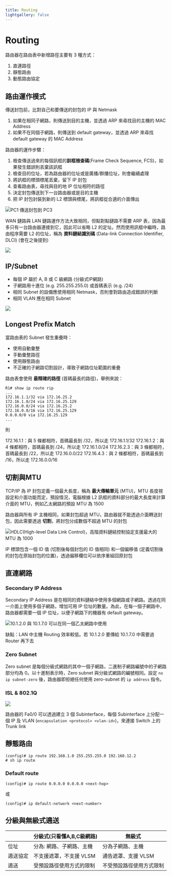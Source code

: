 ```yaml
---
title: Routing
lightgallery: false
---
```


# Routing

路由器在路由表中新增路徑主要有 3 種方式：

1. 直連路徑
2. 靜態路由
3. 動態路由協定

## 路由運作模式

傳送封包前，比對自己和要傳送的封包的 IP 與 Netmask

1. 如果在相同子網路，則傳送到目的主機，並透過 ARP 來尋找目的主機的 MAC Address
2. 如果不在同個子網路，則傳送到 default gateway，並透過 ARP 來尋找 default gateway 的 MAC Address
   
路由器的運作步驟：

1. 檢查傳送過來的每個訊框的**訓框檢查碼**(Frame Check Sequence, FCS)，如果發生錯誤則丟棄該訊框
2. 檢查目的位址，若為路由器的位址或是廣播/群播位址，則會繼續處理
3. 將訊框的標頭標尾丟棄，留下 IP 封包
4. 查看路由表，尋找與目的地 IP 位址相符的路徑
5. 決定封包傳送到下一台路由器或是目的主機
6. 把 IP 封包封裝到新的 L2 標頭與標尾，將訊框從合適的介面傳出

![PC1 傳送封包到 PC3](2019-05-13-23-10-51.png)

WAN 鏈路與 LAN 鏈路運作方法大致相同，但點對點鏈路不需要 ARP 表，因為最多只有一台路由器連接到它，因此可以省略 L2 的定址。然而使用訊框中繼時，路由程序需要 L2 的位址，稱為 **資料鏈結識別碼** (Data-link Connection Identifier, DLCI) (會在之後提到)

![](2019-05-13-23-16-13.png)

## IP/Subnet

* 每個 IP 屬於 A, B 或 C 級網路 (分級式IP網路)
* 子網路用十進位 (e.g. 255.255.255.0) 或首碼表示 (e.g. /24)
* 相同 Subnet 的設備應使用相同 Netmask，否則會對路由造成錯誤的判斷
* 相同 VLAN 應在相同 Subnet

![](2019-05-13-23-25-55.png)

## Longest Prefix Match

當路由表的 Subnet 發生重疊時：

* 使用自動彙整
* 手動彙整路徑
* 使用靜態路由
* 不正確的子網路切割設計，導致子網路位址範圍的重疊

路由表會使用 **最精確的路徑** (首碼最長的路徑)，舉例來說：

```
R1# show ip route rip
...
172.16.1.1/32 via 172.16.25.2
172.16.1.0/24 via 172.16.25.129
172.16.0.0/24 via 172.16.25.2
172.16.0.0/16 via 172.16.25.129
0.0.0.0/0 via 172.16.25.129
...
```

則

172.16.1.1：與 5 條都相符，首碼最長到 /32，所以走 172.16.1.1/32
172.16.1.2：與 4 條都相符，首碼最長到 /24，所以走 172.16.1.0/24
172.16.2.3：與 3 條都相符，首碼最長到 /22，所以走 172.16.0.0/22
172.16.4.3：與 2 條都相符，首碼最長到 /16，所以走 172.16.0.0/16

## 切割與MTU

TCP/IP 為 IP 封包定義一個最大長度，稱為 **最大傳輸單元** (MTU)，MTU 長度視設定和介面功能而定，預設情況，電腦根據 L2 訊框的資料部分的最大長度來計算介面的 MTU，例如乙太網路的預設 MTU 為 1500

路由器與所有 IP 主機相同，如果封包超過 MTU，路由器就不能透過介面轉送封包，因此需要透過 **切割**，將封包分成數個不超過 MTU 的封包

![HDLC(High-level Data Link Control)，高階資料鏈結控制協定支援最大的 MTU 為 1000](2019-05-13-23-47-55.png)

IP 標頭包含一個 ID 值 (切割後每個封包的 ID 值相同) 和一個偏移值 (定義切割後的封包在原始封包的位置)，透過偏移欄位可以依序重組回原封包

## 直連網路

### Secondary IP Address

Secondary IP Address 是在相同的資料鏈結中使用多個網路或子網路。透過在同一介面上使用多個子網路，增加可用 IP 位址的數量。為此，在每一個子網路中，路由器都需要一個 IP 位址，以便子網路下的機器有 default gateway。

![10.1.2.0 與 10.1.7.0 可以在同一個乙太網路中使用](2019-05-13-23-56-53.png)

缺點：LAN 中主機 Routing 效率較低。若 10.1.2.0 要傳給 10.1.7.0 中需要過 Router 再下去

### Zero Subnet

Zero subnet 是每個分級式網路的其中一個子網路，二進制子網路編號中的子網路部分均為 0。以十進制表示時，Zero subnet 與分級式網路的編號相同。設定 `no ip subnet-zero` 後，路由器即拒絕任何使用 zero-subnet 的 `ip address` 指令。

### ISL & 802.1Q

![](2019-05-14-00-13-13.png)

路由器的 Fa0/0 可以透過建立 3 個 Subinterface，每個 Subinterface 上分配一個 IP 及 VLAN (`encapsulation <protocol> <vlan-id>`)，來連接 Switch 上的 Trunk link

## 靜態路由

```
(config)# ip route 192.168.1.0 255.255.255.0 192.168.12.2
# sh ip route
```

### Default route

```
(config)# ip route 0.0.0.0 0.0.0.0 <next-hop>
```

或

```
(config)# ip default-network <next-number>
```

## 分級與無級式遶送

|          | 分級式(只看懂A,B,C級網路) | 無級式                   |
| -------- | ------------------------- | ------------------------ |
| 位址     | 分為: 網路、子網路、主機  | 分為子網路、主機         |
| 遶送協定 | 不支援遮罩，不支援 VLSM   | 通告遮罩、支援 VLSM      |
| 遶送     | 受預設路徑使用方式的限制  | 不受預設路徑使用方式限制 |

